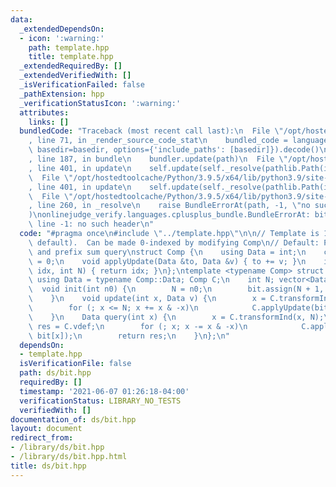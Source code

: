 ```yaml
---
data:
  _extendedDependsOn:
  - icon: ':warning:'
    path: template.hpp
    title: template.hpp
  _extendedRequiredBy: []
  _extendedVerifiedWith: []
  _isVerificationFailed: false
  _pathExtension: hpp
  _verificationStatusIcon: ':warning:'
  attributes:
    links: []
  bundledCode: "Traceback (most recent call last):\n  File \"/opt/hostedtoolcache/Python/3.9.5/x64/lib/python3.9/site-packages/onlinejudge_verify/documentation/build.py\"\
    , line 71, in _render_source_code_stat\n    bundled_code = language.bundle(stat.path,\
    \ basedir=basedir, options={'include_paths': [basedir]}).decode()\n  File \"/opt/hostedtoolcache/Python/3.9.5/x64/lib/python3.9/site-packages/onlinejudge_verify/languages/cplusplus.py\"\
    , line 187, in bundle\n    bundler.update(path)\n  File \"/opt/hostedtoolcache/Python/3.9.5/x64/lib/python3.9/site-packages/onlinejudge_verify/languages/cplusplus_bundle.py\"\
    , line 401, in update\n    self.update(self._resolve(pathlib.Path(included), included_from=path))\n\
    \  File \"/opt/hostedtoolcache/Python/3.9.5/x64/lib/python3.9/site-packages/onlinejudge_verify/languages/cplusplus_bundle.py\"\
    , line 401, in update\n    self.update(self._resolve(pathlib.Path(included), included_from=path))\n\
    \  File \"/opt/hostedtoolcache/Python/3.9.5/x64/lib/python3.9/site-packages/onlinejudge_verify/languages/cplusplus_bundle.py\"\
    , line 260, in _resolve\n    raise BundleErrorAt(path, -1, \"no such header\"\
    )\nonlinejudge_verify.languages.cplusplus_bundle.BundleErrorAt: bits/stdc++.h:\
    \ line -1: no such header\n"
  code: "#pragma once\n#include \"../template.hpp\"\n\n// Template is 1-indexed (by\
    \ default).  Can be made 0-indexed by modifying Comp\n// Default: Point increment\
    \ and prefix sum query\nstruct Comp {\n    using Data = int;\n    const Data vdef\
    \ = 0;\n    void applyUpdate(Data &to, Data &v) { to += v; }\n    int transformInd(int\
    \ idx, int N) { return idx; }\n};\ntemplate <typename Comp> struct BIT {\n   \
    \ using Data = typename Comp::Data; Comp C;\n    int N; vector<Data> bit;\n  \
    \  void init(int n0) {\n        N = n0;\n        bit.assign(N + 1, C.vdef);\n\
    \    }\n    void update(int x, Data v) {\n        x = C.transformInd(x, N);\n\
    \        for (; x <= N; x += x & -x)\n            C.applyUpdate(bit[x], v);\n\
    \    }\n    Data query(int x) {\n        x = C.transformInd(x, N);\n        Data\
    \ res = C.vdef;\n        for (; x; x -= x & -x)\n            C.applyUpdate(res,\
    \ bit[x]);\n        return res;\n    }\n};\n"
  dependsOn:
  - template.hpp
  isVerificationFile: false
  path: ds/bit.hpp
  requiredBy: []
  timestamp: '2021-06-07 01:26:18-04:00'
  verificationStatus: LIBRARY_NO_TESTS
  verifiedWith: []
documentation_of: ds/bit.hpp
layout: document
redirect_from:
- /library/ds/bit.hpp
- /library/ds/bit.hpp.html
title: ds/bit.hpp
---
```

